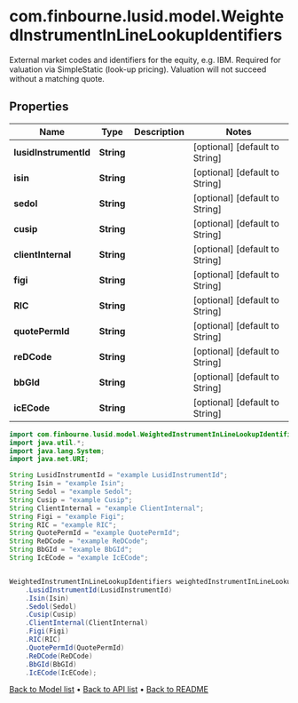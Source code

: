 # com.finbourne.lusid.model.WeightedInstrumentInLineLookupIdentifiers
External market codes and identifiers for the equity, e.g. IBM.  Required for valuation via SimpleStatic (look-up pricing).  Valuation will not succeed without a matching quote.

## Properties

Name | Type | Description | Notes
------------ | ------------- | ------------- | -------------
**lusidInstrumentId** | **String** |  | [optional] [default to String]
**isin** | **String** |  | [optional] [default to String]
**sedol** | **String** |  | [optional] [default to String]
**cusip** | **String** |  | [optional] [default to String]
**clientInternal** | **String** |  | [optional] [default to String]
**figi** | **String** |  | [optional] [default to String]
**RIC** | **String** |  | [optional] [default to String]
**quotePermId** | **String** |  | [optional] [default to String]
**reDCode** | **String** |  | [optional] [default to String]
**bbGId** | **String** |  | [optional] [default to String]
**icECode** | **String** |  | [optional] [default to String]

```java
import com.finbourne.lusid.model.WeightedInstrumentInLineLookupIdentifiers;
import java.util.*;
import java.lang.System;
import java.net.URI;

String LusidInstrumentId = "example LusidInstrumentId";
String Isin = "example Isin";
String Sedol = "example Sedol";
String Cusip = "example Cusip";
String ClientInternal = "example ClientInternal";
String Figi = "example Figi";
String RIC = "example RIC";
String QuotePermId = "example QuotePermId";
String ReDCode = "example ReDCode";
String BbGId = "example BbGId";
String IcECode = "example IcECode";


WeightedInstrumentInLineLookupIdentifiers weightedInstrumentInLineLookupIdentifiersInstance = new WeightedInstrumentInLineLookupIdentifiers()
    .LusidInstrumentId(LusidInstrumentId)
    .Isin(Isin)
    .Sedol(Sedol)
    .Cusip(Cusip)
    .ClientInternal(ClientInternal)
    .Figi(Figi)
    .RIC(RIC)
    .QuotePermId(QuotePermId)
    .ReDCode(ReDCode)
    .BbGId(BbGId)
    .IcECode(IcECode);
```


[Back to Model list](../README.md#documentation-for-models) &#8226; [Back to API list](../README.md#documentation-for-api-endpoints) &#8226; [Back to README](../README.md)

